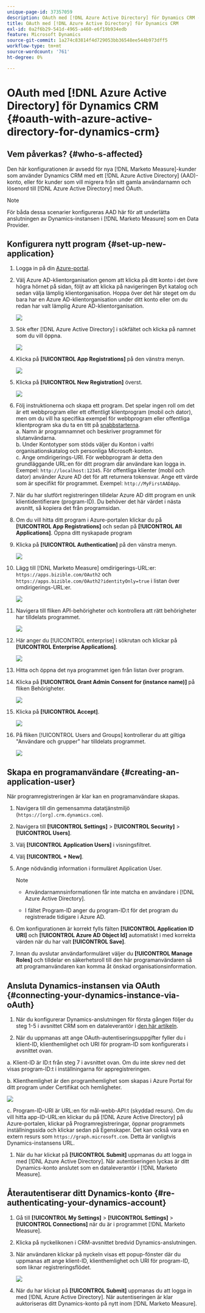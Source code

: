 ```yaml
---
unique-page-id: 37357059
description: OAuth med [!DNL Azure Active Directory] för Dynamics CRM - [!DNL Marketo Measure]
title: OAuth med [!DNL Azure Active Directory] för Dynamics CRM
exl-id: 0a2f6b29-541d-4965-a460-e6f19b934edb
feature: Microsoft Dynamics
source-git-commit: 1a274c83814f4d729053bb36548ee544b973dff5
workflow-type: tm+mt
source-wordcount: '761'
ht-degree: 0%

---
```


# OAuth med [!DNL Azure Active Directory] för Dynamics CRM {#oauth-with-azure-active-directory-for-dynamics-crm}

## Vem påverkas? {#who-s-affected}

Den här konfigurationen är avsedd för nya [!DNL Marketo Measure]-kunder som använder Dynamics CRM med ett [!DNL Azure Active Directory] (AAD)-konto, eller för kunder som vill migrera från sitt gamla användarnamn och lösenord till [!DNL Azure Active Directory] med OAuth.

>[!NOTE]
>
>För båda dessa scenarier konfigureras AAD här för att underlätta anslutningen av Dynamics-instansen i [!DNL Marketo Measure] som en Data Provider.

## Konfigurera nytt program {#set-up-new-application}

1. Logga in på din [Azure-portal](https://portal.azure.com/#home).

1. Välj Azure AD-klientorganisation genom att klicka på ditt konto i det övre högra hörnet på sidan, följt av att klicka på navigeringen Byt katalog och sedan välja lämplig klientorganisation. Hoppa över det här steget om du bara har en Azure AD-klientorganisation under ditt konto eller om du redan har valt lämplig Azure AD-klientorganisation.

   ![](assets/setup-2.png)

1. Sök efter [!DNL Azure Active Directory] i sökfältet och klicka på namnet som du vill öppna.

   ![](assets/setup-3.png)

1. Klicka på **[!UICONTROL App Registrations]** på den vänstra menyn.

   ![](assets/setup-4.png)

1. Klicka på **[!UICONTROL New Registration]** överst.

   ![](assets/setup-5.png)

1. Följ instruktionerna och skapa ett program. Det spelar ingen roll om det är ett webbprogram eller ett offentligt klientprogram (mobil och dator), men om du vill ha specifika exempel för webbprogram eller offentliga klientprogram ska du ta en titt på [snabbstarterna](https://learn.microsoft.com/en-us/azure/active-directory/develop/v2-overview).\
   a. Namn är programnamnet och beskriver programmet för slutanvändarna.\
   b. Under Kontotyper som stöds väljer du Konton i valfri organisationskatalog och personliga Microsoft-konton.\
   c. Ange omdirigerings-URI. För webbprogram är detta den grundläggande URL:en för ditt program där användare kan logga in. Exempel: `http://localhost:12345`. För offentliga klienter (mobil och dator) använder Azure AD det för att returnera tokensvar. Ange ett värde som är specifikt för programmet. Exempel: `http://MyFirstAADApp`.

1. När du har slutfört registreringen tilldelar Azure AD ditt program en unik klientidentifierare (program-ID). Du behöver det här värdet i nästa avsnitt, så kopiera det från programsidan.

1. Om du vill hitta ditt program i Azure-portalen klickar du på **[!UICONTROL App Registrations]** och sedan på **[!UICONTROL All Applications]**. Öppna ditt nyskapade program

1. Klicka på **[!UICONTROL Authentication]** på den vänstra menyn.

   ![](assets/setup-9.png)

1. Lägg till [!DNL Marketo Measure] omdirigerings-URL:er: `https://apps.bizible.com/OAuth2` och `https://apps.bizible.com/OAuth2?identityOnly=true` i listan över omdirigerings-URL:er.

   ![](assets/setup-10.png)

1. Navigera till fliken API-behörigheter och kontrollera att rätt behörigheter har tilldelats programmet.

   ![](assets/setup-10a.png)

1. Här anger du [!UICONTROL enterprise] i sökrutan och klickar på **[!UICONTROL Enterprise Applications]**.

   ![](assets/setup-11.png)

1. Hitta och öppna det nya programmet igen från listan över program.

1. Klicka på **[!UICONTROL Grant Admin Consent for (instance name)]** på fliken Behörigheter.

   ![](assets/setup-13a.png)

1. Klicka på **[!UICONTROL Accept]**.

   ![](assets/setup-13b.png)

1. På fliken [!UICONTROL Users and Groups] kontrollerar du att giltiga &quot;Användare och grupper&quot; har tilldelats programmet.

   ![](assets/setup-14.png)

## Skapa en programanvändare {#creating-an-application-user}

När programregistreringen är klar kan en programanvändare skapas.

1. Navigera till din gemensamma datatjänstmiljö (`https://[org].crm.dynamics.com`).

1. Navigera till **[!UICONTROL Settings]** > **[!UICONTROL Security]** > **[!UICONTROL Users]**.

1. Välj **[!UICONTROL Application Users]** i visningsfiltret.

1. Välj **[!UICONTROL + New]**.

1. Ange nödvändig information i formuläret Application User.

   >[!NOTE]
   >
   >* Användarnamnsinformationen får inte matcha en användare i [!DNL Azure Active Directory].
   >
   >* I fältet Program-ID anger du program-ID:t för det program du registrerade tidigare i Azure AD.

1. Om konfigurationen är korrekt fylls fälten **[!UICONTROL Application ID URI]** och **[!UICONTROL Azure AD Object Id]** automatiskt i med korrekta värden när du har valt **[!UICONTROL Save]**.

1. Innan du avslutar användarformuläret väljer du **[!UICONTROL Manage Roles]** och tilldelar en säkerhetsroll till den här programanvändaren så att programanvändaren kan komma åt önskad organisationsinformation.

## Ansluta Dynamics-instansen via OAuth {#connecting-your-dynamics-instance-via-oAuth}

1. När du konfigurerar Dynamics-anslutningen för första gången följer du steg 1-5 i avsnittet CRM som en dataleverantör i [den här artikeln](/help/marketo-measure-and-dynamics/getting-started-with-marketo-measure-and-dynamics/microsoft-dynamics-crm-installation-guide.md).

1. När du uppmanas att ange OAuth-autentiseringsuppgifter fyller du i klient-ID, klienthemlighet och URI för program-ID som konfigurerats i avsnittet ovan.

a. Klient-ID är ID:t från steg 7 i avsnittet ovan. Om du inte skrev ned det visas program-ID:t i inställningarna för appregistreringen.

b. Klienthemlighet är den programhemlighet som skapas i Azure Portal för ditt program under Certifikat och hemligheter.

![](assets/creating-2e.png)

c. Program-ID-URI är URL:en för mål-webb-API:t (skyddad resurs). Om du vill hitta app-ID-URL:en klickar du på [!DNL Azure Active Directory] på Azure-portalen, klickar på Programregistreringar, öppnar programmets inställningssida och klickar sedan på Egenskaper. Det kan också vara en extern resurs som `https://graph.microsoft.com`. Detta är vanligtvis Dynamics-instansens URL.

1. När du har klickat på **[!UICONTROL Submit]** uppmanas du att logga in med [!DNL Azure Active Directory]. När autentiseringen lyckas är ditt Dynamics-konto anslutet som en dataleverantör i [!DNL Marketo Measure].

## Återautentiserar ditt Dynamics-konto {#re-authenticating-your-dynamics-account}

1. Gå till **[!UICONTROL My Settings]** > **[!UICONTROL Settings]** > **[!UICONTROL Connections]** när du är i programmet [!DNL Marketo Measure].

1. Klicka på nyckelikonen i CRM-avsnittet bredvid Dynamics-anslutningen.

1. När användaren klickar på nyckeln visas ett popup-fönster där du uppmanas att ange klient-ID, klienthemlighet och URI för program-ID, som liknar registreringsflödet.

   ![](assets/re-authenticating-3.png)

1. När du har klickat på **[!UICONTROL Submit]** uppmanas du att logga in med [!DNL Azure Active Directory]. När autentiseringen är klar auktoriseras ditt Dynamics-konto på nytt inom [!DNL Marketo Measure].
